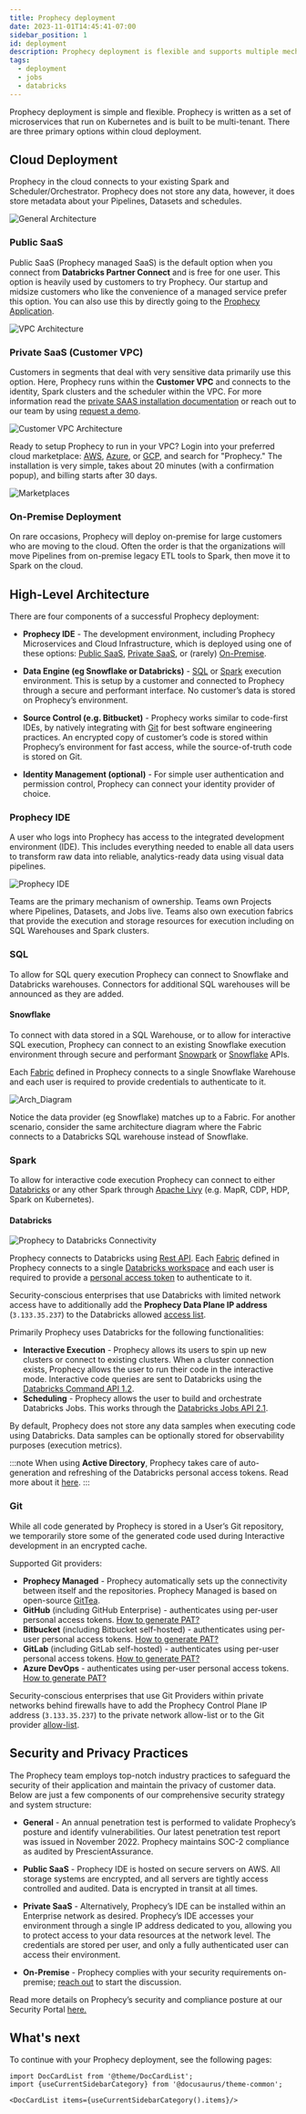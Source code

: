 ```yaml
---
title: Prophecy deployment
date: 2023-11-01T14:45:41-07:00
sidebar_position: 1
id: deployment
description: Prophecy deployment is flexible and supports multiple mechanisms
tags:
  - deployment
  - jobs
  - databricks
---
```


Prophecy deployment is simple and flexible. Prophecy is written as a set of microservices that run on Kubernetes and is built to be multi-tenant. There are three primary options within cloud deployment.

## Cloud Deployment

Prophecy in the cloud connects to your existing Spark and Scheduler/Orchestrator. Prophecy does not store any data, however, it does store metadata about your Pipelines, Datasets and schedules.

![General Architecture](img/arch_general.png)

### Public SaaS

Public SaaS (Prophecy managed SaaS) is the default option when you connect from **Databricks Partner Connect** and is free for one user.
This option is heavily used by customers to try Prophecy. Our startup and midsize customers who like the convenience of a managed service prefer this option. You can also use this by directly going to the [Prophecy Application](https://app.prophecy.io/).

![VPC Architecture](img/arch_separate_vpc.png)

### Private SaaS (Customer VPC)

Customers in segments that deal with very sensitive data primarily use this option. Here, Prophecy runs within the **Customer VPC** and connects to the identity, Spark clusters and the scheduler within the VPC. For more information read the [private SAAS installation documentation](private-saas/private-saas.md) or reach out to our team by using [request a demo](https://www.prophecy.io/request-a-demo).

![Customer VPC Architecture](img/arch_customervpc.png)

Ready to setup Prophecy to run in your VPC? Login into your preferred cloud marketplace: [AWS](https://aws.amazon.com/marketplace/pp/prodview-gh3pyflmu7mlu?sr=0-1&ref_=beagle&applicationId=AWSMPContessa#external-reviews), [Azure](https://azuremarketplace.microsoft.com/en-us/marketplace/apps/simpledatalabsinc1635791235920.prophecy-data-engineering), or [GCP](https://console.cloud.google.com/marketplace/product/prophecy-on-gcp-public/prophecy-data-engineering), and search for "Prophecy." The installation is very simple, takes about 20 minutes (with a confirmation popup), and billing starts after 30 days.

![Marketplaces](img/prophecy_marketplaces.png)

### On-Premise Deployment

On rare occasions, Prophecy will deploy on-premise for large customers who are moving to the cloud. Often the order is that the organizations will move Pipelines from on-premise legacy ETL tools to Spark, then move it to Spark on the cloud.

## High-Level Architecture

There are four components of a successful Prophecy deployment:

- **Prophecy IDE** - The development environment, including Prophecy Microservices and Cloud Infrastructure, which is deployed using one of these options: [Public SaaS](#public-saas), [Private SaaS](#private-saas-customer-vpc), or (rarely) [On-Premise](#on-premise-deployment).

- **Data Engine (eg Snowflake or Databricks)** - [SQL](#sql) or [Spark](#spark) execution environment. This is setup by a customer and connected to Prophecy through a secure and performant interface. No customer’s data is stored on Prophecy’s environment.

- **Source Control (e.g. Bitbucket)** - Prophecy works similar to code-first IDEs, by natively integrating with [Git](#git) for best software engineering practices. An encrypted copy of customer’s code is stored within Prophecy’s environment for fast access, while the source-of-truth code is stored on Git.

- **Identity Management (optional)** - For simple user authentication and permission control, Prophecy can connect your identity provider of choice.

### Prophecy IDE

A user who logs into Prophecy has access to the integrated development environment (IDE). This includes everything needed to enable all data users to transform raw data into reliable, analytics-ready data using visual data pipelines.

![Prophecy IDE](./img/arch_ide.png)

Teams are the primary mechanism of ownership. Teams own Projects where Pipelines, Datasets, and Jobs live. Teams also own execution fabrics that provide the execution and storage resources for execution including on SQL Warehouses and Spark clusters.

### SQL

To allow for SQL query execution Prophecy can connect to Snowflake and Databricks warehouses. Connectors for additional SQL warehouses will be announced as they are added.

#### Snowflake

To connect with data stored in a SQL Warehouse, or to allow for interactive SQL execution, Prophecy can connect to an existing Snowflake execution environment through secure and performant [Snowpark](https://docs.snowflake.com/en/developer-guide/snowpark/index) or [Snowflake](https://docs.snowflake.com/en/developer-guide/sql-api/reference) APIs.

Each [Fabric](../../concepts/fabrics) defined in Prophecy connects to a single Snowflake Warehouse and each user is required to provide credentials to authenticate to it.

![Arch_Diagram](./img/arch_snowflake.png)

Notice the data provider (eg Snowflake) matches up to a Fabric. For another scenario, consider the same architecture diagram where the Fabric connects to a Databricks SQL warehouse instead of Snowflake.

### Spark

To allow for interactive code execution Prophecy can connect to either [Databricks](#databricks) or any other Spark through [Apache Livy](https://livy.apache.org/) (e.g. MapR, CDP, HDP, Spark on Kubernetes).

#### Databricks

![Prophecy to Databricks Connectivity](./img/arch_databricks.png)

Prophecy connects to Databricks using [Rest API](https://docs.databricks.com/dev-tools/api/latest/index.html). Each [Fabric](../../concepts/fabrics) defined in Prophecy connects to a single [Databricks workspace](https://docs.databricks.com/workspace/index.html) and each user is required to provide a [personal access token](https://docs.databricks.com/dev-tools/api/latest/authentication.html) to authenticate to it.

Security-conscious enterprises that use Databricks with limited network access have to additionally add the **Prophecy Data Plane IP address** (`3.133.35.237`) to the Databricks allowed [access list](https://docs.databricks.com/security/network/ip-access-list.html#add-an-ip-access-list).

Primarily Prophecy uses Databricks for the following functionalities:

- **Interactive Execution** - Prophecy allows its users to spin up new clusters or connect to existing clusters. When a cluster connection exists, Prophecy allows the user to run their code in the interactive mode. Interactive code queries are sent to Databricks using the [Databricks Command API 1.2](https://docs.databricks.com/dev-tools/api/1.2/index.html).
- **Scheduling** - Prophecy allows the user to build and orchestrate Databricks Jobs. This works through the [Databricks Jobs API 2.1](https://docs.databricks.com/dev-tools/api/latest/jobs.html).

By default, Prophecy does not store any data samples when executing code using Databricks. Data samples can be optionally stored for observability purposes (execution metrics).

:::note
When using **Active Directory**, Prophecy takes care of auto-generation and refreshing of the Databricks personal access tokens. Read more about it [here](https://docs.microsoft.com/en-us/azure/databricks/dev-tools/api/latest/aad/).
:::

### Git

While all code generated by Prophecy is stored in a User’s Git repository, we temporarily store some of the generated code used during Interactive development in an encrypted cache.

Supported Git providers:

- **Prophecy Managed** - Prophecy automatically sets up the connectivity between itself and the repositories. Prophecy Managed is based on open-source [GitTea](https://github.com/go-gitea/gitea).
- **GitHub** (including GitHub Enterprise) - authenticates using per-user personal access tokens. [How to generate PAT?](https://docs.github.com/en/authentication/keeping-your-account-and-data-secure/creating-a-personal-access-token)
- **Bitbucket** (including Bitbucket self-hosted) - authenticates using per-user personal access tokens. [How to generate PAT?](https://confluence.atlassian.com/bitbucketserver072/personal-access-tokens-1005335924.html)
- **GitLab** (including GitLab self-hosted) - authenticates using per-user personal access tokens. [How to generate PAT?](https://docs.gitlab.com/ee/user/profile/personal_access_tokens.html)
- **Azure DevOps** - authenticates using per-user personal access tokens. [How to generate PAT?](https://docs.microsoft.com/en-us/azure/devops/organizations/accounts/use-personal-access-tokens-to-authenticate?view=azure-devops&tabs=Windows)

Security-conscious enterprises that use Git Providers within private networks behind firewalls have to add the Prophecy Control Plane IP address (`3.133.35.237`) to the private network allow-list or to the Git provider [allow-list](https://github.blog/2019-12-12-ip-allow-lists-now-in-public-beta/).

## Security and Privacy Practices

The Prophecy team employs top-notch industry practices to safeguard the security of their application and maintain the privacy of customer data. Below are just a few components of our comprehensive security strategy and system structure:

- **General** - An annual penetration test is performed to validate Prophecy’s posture and identify vulnerabilities. Our latest penetration test report was issued in November 2022. Prophecy maintains SOC-2 compliance as audited by PrescientAssurance.

- **Public SaaS** - Prophecy IDE is hosted on secure servers on AWS. All storage systems are encrypted, and all servers are tightly access controlled and audited. Data is encrypted in transit at all times.

- **Private SaaS** - Alternatively, Prophecy’s IDE can be installed within an Enterprise network as desired. Prophecy’s IDE accesses your environment through a single IP address dedicated to you, allowing you to protect access to your data resources at the network level. The credentials are stored per user, and only a fully authenticated user can access their environment.

- **On-Premise** - Prophecy complies with your security requirements on-premise; [reach out](https://www.prophecy.io/request-a-demo) to start the discussion.

Read more details on Prophecy’s security and compliance posture at our Security Portal [here.](https://security.prophecy.io/)

## What's next

To continue with your Prophecy deployment, see the following pages:

```mdx-code-block
import DocCardList from '@theme/DocCardList';
import {useCurrentSidebarCategory} from '@docusaurus/theme-common';

<DocCardList items={useCurrentSidebarCategory().items}/>
```

